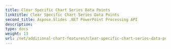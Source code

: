 ```yaml
---
title: Clear Specific Chart Series Data Points
linktitle: Clear Specific Chart Series Data Points
second_title: Aspose.Slides .NET PowerPoint Processing API
description: 
type: docs
weight: 13
url: /net/additional-chart-features/clear-specific-chart-series-data-points-data/
---
```

